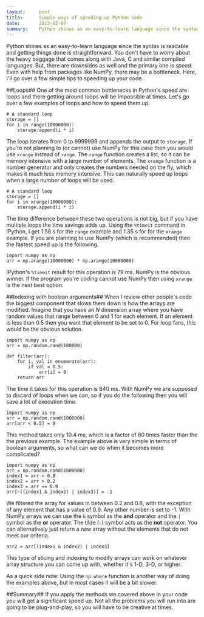 ```yaml
---
layout:     post
title:      Simple ways of speeding up Python code
date:       2013-02-07
summary:    Python shines as an easy-to-learn language since the syntax is readable and getting things done is straightforward. You don't have to worry about heavy baggage that are attached with Java, C and similar compiled languages. But, there downsides as well. Python's primary downside is the speed. Even with help from packages like NumPy, there may be a bottleneck. Here, I'll go over a few simple tips to speeding up your code.
---
```


Python shines as an easy-to-learn language since the syntax is readable and getting things done is straightforward. You don't have to worry about the heavy baggage that comes along with Java, C and similar compiled languages. But, there are downsides as well and the primary one is *speed*. Even with help from packages like NumPy, there may be a bottleneck. Here, I'll go over a few simple tips to speeding up your code.

##Loops##
One of the most common bottlenecks in Python's speed are loops and there getting around loops will be impossible at times. Let's go over a few examples of loops and how to speed them up.

    # A standard loop
    storage = []
    for i in range(10000000):
        storage.append(i * i)

The loop iterates from 0 to 9999999 and appends the output to `storage`. If you're not planning to (or cannot) use NumPy for this case then you would use `xrange` instead of `range`. The `range` function creates a list, so it can be memory intensive with a large number of elements. The `xrange` function is a number generator and only creates the numbers needed on the fly, which makes it much less memory intensive. This can naturally speed up loops when a large number of loops will be used.

    # A standard loop
    storage = []
    for i in xrange(10000000):
        storage.append(i * i)

The time difference between these two operations is not big, but if you have multiple loops the time savings adds up. Using the `%timeit` command in IPython, I get 1.58 s for the `range` example and 1.35 s for for the `xrange` example. If you are planning to use NumPy (which is recommended) then the fastest speed up is the following.

    import numpy as np
    arr = np.arange(10000000) * np.arange(10000000)

IPython's `%timeit` result for this operation is 79 ms. NumPy is the obvious winner. If the program you're coding cannot use NumPy then using `xrange` is the next best option.

##Indexing with boolean arguments##
When I review other people's code the biggest component that slows them down is how the arrays are modified. Imagine that you have an *N* dimension array where you have random values that range between 0 and 1 for each element. If an element is less than 0.5 then you want that element to be set to 0. For loop fans, this would be the obvious solution.

    import numpy as np
    arr = np.random.rand(100000)

    def filter(arr):
        for i, val in enumerate(arr):
            if val < 0.5:
                arr[i] = 0
        return arr

The time it takes for this operation is 840 ms. With NumPy we are supposed to discard of loops when we can, so if you do the following then you will save a lot of execution time.

    import numpy as np
    arr = np.random.rand(1000000)
    arr[arr < 0.5] = 0

This method takes only 10.4 ms, which is a factor of 80 times faster than the the previous example. The example above is very simple in terms of boolean arguments, so what can we do when it becomes more complicated?

    import numpy as np
    arr = np.random.rand(1000000)
    index1 = arr < 0.8
    index2 = arr > 0.2
    index3 = arr == 0.9
    arr[~((index1 & index2) | index3)] = -1

We filtered the array for values in between 0.2 and 0.8, with the exception of any element that has a value of 0.9. Any other number is set to -1. With NumPy arrays we can use the `&` symbol as the **and** operator and the `|` symbol as the **or** operator. The tilde (`~`) symbol acts as the **not** operator. You can alternatively just return a new array without the elements that do not meet our criteria.

    arr2 = arr[(index1 & index2) | index3]

This type of slicing and indexing to modify arrays can work on whatever array structure you can come up with, whether it's 1-D, 3-D, or higher.

As a quick side note: Using the `np.where` function is another way of doing the examples above, but in most cases it will be a bit slower.

##Summary##
If you apply the methods we covered above in your code you will get a significant speed up. Not all the problems you will run into are going to be plug-and-play, so you will have to be creative at times.
